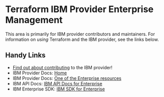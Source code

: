 # Terraform IBM Provider Enterprise Management
<!-- markdownlint-disable MD026 -->
This area is primarily for IBM provider contributors and maintainers. For information on _using_ Terraform and the IBM provider, see the links below.


## Handy Links
* [Find out about contributing](../../../.github/CONTRIBUTING.md) to the IBM provider!
* IBM Provider Docs: [Home](https://registry.terraform.io/providers/IBM-Cloud/ibm/latest/docs)
* IBM Provider Docs: [One of the Enterprise resources](https://registry.terraform.io/providers/IBM-Cloud/ibm/latest/docs/resources/enterprise)
* IBM API Docs: [IBM API Docs for Enterprise](https://cloud.ibm.com/apidocs/enterprise-apis/enterprise)
* IBM Enterprise SDK: [IBM SDK for Enterprise](https://github.com/IBM/platform-services-go-sdk/tree/main/enterprisemanagementv1)
